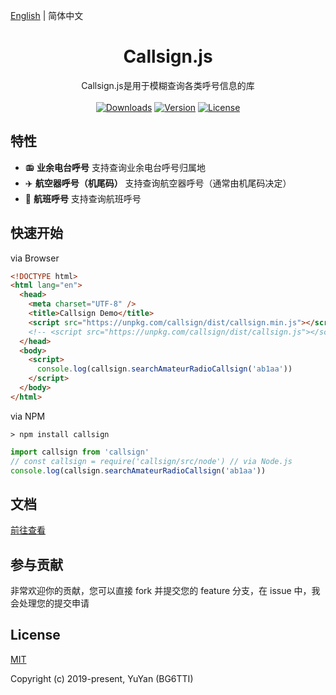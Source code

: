 [English](./README.md) | 简体中文

<h1 align="center">Callsign.js</h1>

<div align="center">
    Callsign.js是用于模糊查询各类呼号信息的库
    <br/>
    <br/>
  <a href="https://npmcharts.com/compare/callsign?minimal=true"><img src="https://img.shields.io/npm/dm/callsign.svg" alt="Downloads"></a>
  <a href="https://www.npmjs.com/package/callsign"><img src="https://img.shields.io/npm/v/callsign.svg" alt="Version"></a>
  <a href="https://www.npmjs.com/package/callsign"><img src="https://img.shields.io/npm/l/callsign.svg" alt="License"></a>
  <!-- <a href="https://t.me/"><img src="https://img.shields.io/badge/chat-on%20discord-7289da.svg" alt="Chat"></a> -->
  <!-- <br> -->
</div>

## 特性

- 📻 **业余电台呼号** 支持查询业余电台呼号归属地
- ✈️ **航空器呼号（机尾码）** 支持查询航空器呼号（通常由机尾码决定）
- 🛫 **航班呼号** 支持查询航班呼号

## 快速开始

via Browser

```html
<!DOCTYPE html>
<html lang="en">
  <head>
    <meta charset="UTF-8" />
    <title>Callsign Demo</title>
    <script src="https://unpkg.com/callsign/dist/callsign.min.js"></script>
    <!-- <script src="https://unpkg.com/callsign/dist/callsign.js"></script> -->
  </head>
  <body>
    <script>
      console.log(callsign.searchAmateurRadioCallsign('ab1aa'))
    </script>
  </body>
</html>
```

via NPM

```shell
> npm install callsign
```

```js
import callsign from 'callsign'
// const callsign = require('callsign/src/node') // via Node.js
console.log(callsign.searchAmateurRadioCallsign('ab1aa'))
```

## 文档

[前往查看](./docs/)

## 参与贡献

非常欢迎你的贡献，您可以直接 fork 并提交您的 feature 分支，在 issue 中，我会处理您的提交申请

## License

[MIT](http://opensource.org/licenses/MIT)

Copyright (c) 2019-present, YuYan (BG6TTI)
